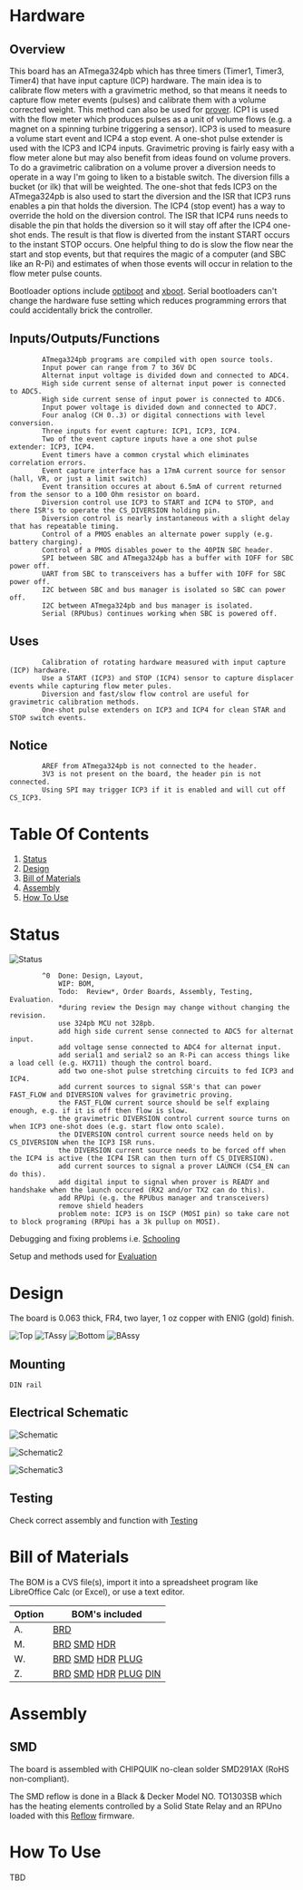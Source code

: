 # Hardware

## Overview

This board has an ATmega324pb which has three timers (Timer1, Timer3, Timer4) that have input capture (ICP) hardware. The main idea is to calibrate flow meters with a gravimetric method, so that means it needs to capture flow meter events (pulses) and calibrate them with a volume corrected weight. This method can also be used for [prover]. ICP1 is used with the flow meter which produces pulses as a unit of volume flows (e.g. a magnet on a spinning turbine triggering a sensor). ICP3 is used to measure a volume start event and ICP4 a stop event. A one-shot pulse extender is used with the ICP3 and ICP4 inputs. Gravimetric proving is fairly easy with a flow meter alone but may also benefit from ideas found on volume provers. To do a gravimetric calibration on a volume prover a diversion needs to operate in a way I'm going to liken to a bistable switch. The diversion fills a bucket (or ilk) that will be weighted. The one-shot that feds ICP3 on the ATmega324pb is also used to start the diversion and the ISR that ICP3 runs enables a pin that holds the diversion. The ICP4 (stop event) has a way to override the hold on the diversion control. The ISR that ICP4 runs needs to disable the pin that holds the diversion so it will stay off after the ICP4 one-shot ends. The result is that flow is diverted from the instant START occurs to the instant STOP occurs. One helpful thing to do is slow the flow near the start and stop events, but that requires the magic of a computer (and SBC like an R-Pi) and estimates of when those events will occur in relation to the flow meter pulse counts.

[prover]: http://asgmt.com/wp-content/uploads/2016/02/011_.pdf

Bootloader options include [optiboot] and [xboot]. Serial bootloaders can't change the hardware fuse setting which reduces programming errors that could accidentally brick the controller. 

[optiboot]: https://github.com/Optiboot/optiboot
[xboot]: https://github.com/alexforencich/xboot

## Inputs/Outputs/Functions

```
        ATmega324pb programs are compiled with open source tools.
        Input power can range from 7 to 36V DC
        Alternat input voltage is divided down and connected to ADC4.
        High side current sense of alternat input power is connected to ADC5.
        High side current sense of input power is connected to ADC6.
        Input power voltage is divided down and connected to ADC7.
        Four analog (CH 0..3) or digital connections with level conversion.
        Three inputs for event capture: ICP1, ICP3, ICP4.
        Two of the event capture inputs have a one shot pulse extender: ICP3, ICP4.
        Event timers have a common crystal which eliminates correlation errors.
        Event capture interface has a 17mA current source for sensor (hall, VR, or just a limit switch)
        Event transition occures at about 6.5mA of current returned from the sensor to a 100 Ohm resistor on board.
        Diversion control use ICP3 to START and ICP4 to STOP, and there ISR's to operate the CS_DIVERSION holding pin.
        Diversion control is nearly instantaneous with a slight delay that has repeatable timing.
        Control of a PMOS enables an alternate power supply (e.g. battery charging).
        Control of a PMOS disables power to the 40PIN SBC header.
        SPI between SBC and ATmega324pb has a buffer with IOFF for SBC power off.
        UART from SBC to transceivers has a buffer with IOFF for SBC power off.
        I2C between SBC and bus manager is isolated so SBC can power off.
        I2C between ATmega324pb and bus manager is isolated.
        Serial (RPUbus) continues working when SBC is powered off.
```

## Uses

```
        Calibration of rotating hardware measured with input capture (ICP) hardware.
        Use a START (ICP3) and STOP (ICP4) sensor to capture displacer events while capturing flow meter pules.
        Diversion and fast/slow flow control are useful for gravimetric calibration methods. 
        One-shot pulse extenders on ICP3 and ICP4 for clean STAR and STOP switch events.
```

## Notice

```
        AREF from ATmega324pb is not connected to the header.
        3V3 is not present on the board, the header pin is not connected.
        Using SPI may trigger ICP3 if it is enabled and will cut off CS_ICP3.
```


# Table Of Contents

1. [Status](#status)
2. [Design](#design)
3. [Bill of Materials](#bill-of-materials)
4. [Assembly](#assembly)
5. [How To Use](#how-to-use)


# Status

![Status](./status_icon.png "Gravimetric Status")

```
        ^0  Done: Design, Layout,
            WIP: BOM,
            Todo:  Review*, Order Boards, Assembly, Testing, Evaluation.
            *during review the Design may change without changing the revision.
            use 324pb MCU not 328pb.
            add high side current sense connected to ADC5 for alternat input.
            add voltage sense connected to ADC4 for alternat input.
            add serial1 and serial2 so an R-Pi can access things like a load cell (e.g. HX711) though the control board.
            add two one-shot pulse stretching circuits to fed ICP3 and ICP4.
            add current sources to signal SSR's that can power FAST_FLOW and DIVERSION valves for gravimetric proving.
            the FAST_FLOW current source should be self explaing enough, e.g. if it is off then flow is slow.
            the gravimetric DIVERSION control current source turns on when ICP3 one-shot does (e.g. start flow onto scale).
            the DIVERSION control current source needs held on by CS_DIVERSION when the ICP3 ISR runs.
            the DIVERSION current source needs to be forced off when the ICP4 is active (the ICP4 ISR can then turn off CS_DIVERSION).
            add current sources to signal a prover LAUNCH (CS4_EN can do this).
            add digital input to signal when prover is READY and handshake when the launch occured (RX2 and/or TX2 can do this).
            add RPUpi (e.g. the RPUbus manager and transceivers)
            remove shield headers
            problem note: ICP3 is on ISCP (MOSI pin) so take care not to block programing (RPUpi has a 3k pullup on MOSI).
```

Debugging and fixing problems i.e. [Schooling](./Schooling/)

Setup and methods used for [Evaluation](./Evaluation/)


# Design

The board is 0.063 thick, FR4, two layer, 1 oz copper with ENIG (gold) finish.

![Top](./Documents/17341,Top.png "Gravimetric Top")
![TAssy](./Documents/17341,TAssy.jpg "Gravimetric Top Assy")
![Bottom](./Documents/17341,Bottom.png "Gravimetric Bottom")
![BAssy](./Documents/17341,BAssy.jpg "Gravimetric Bottom Assy")

## Mounting

```
DIN rail
```

## Electrical Schematic

![Schematic](./Documents/17341,Schematic.png "Gravimetric Schematic")

![Schematic2](./Documents/17341,Schematic2.png "Gravimetric Schematic2")

![Schematic3](./Documents/17341,Schematic3.png "Gravimetric Schematic3")

## Testing

Check correct assembly and function with [Testing](./Testing/)


# Bill of Materials

The BOM is a CVS file(s), import it into a spreadsheet program like LibreOffice Calc (or Excel), or use a text editor.

Option | BOM's included
----- | ----- 
A. | [BRD] 
M. | [BRD] [SMD] [HDR] 
W. | [BRD] [SMD] [HDR] [PLUG]
Z. | [BRD] [SMD] [HDR] [PLUG] [DIN]

[BRD]: ./Design/17341BRD,BOM.csv
[SMD]: ./Design/17341SMD,BOM.csv
[HDR]: ./Design/17341HDR,BOM.csv
[PLUG]: ./Design/17341PLUG,BOM.csv
[DIN]: ./Design/17341DIN,BOM.csv


# Assembly

## SMD

The board is assembled with CHIPQUIK no-clean solder SMD291AX (RoHS non-compliant). 

The SMD reflow is done in a Black & Decker Model NO. TO1303SB which has the heating elements controlled by a Solid State Relay and an RPUno loaded with this [Reflow] firmware.

[Reflow]: ../Reflow


# How To Use

TBD

